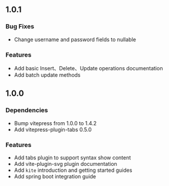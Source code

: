 ## 1.0.1

### Bug Fixes

 * Change username and password fields to nullable

### Features

 * Add basic Insert、Delete、Update operations documentation
 * Add batch update methods

## 1.0.0

### Dependencies

 * Bump vitepress from 1.0.0 to 1.4.2
 * Add vitepress-plugin-tabs 0.5.0

### Features

 * Add tabs plugin to support syntax show content
 * Add vite-plugin-svg plugin documentation
 * Add `kite` introduction and getting started guides
 * Add spring boot integration guide
